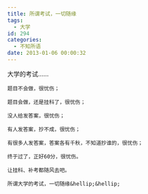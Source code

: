 ```yaml
---
title: 所谓考试，一切随缘
tags:
  - 大学
id: 294
categories:
  - 不知所语
date: 2013-01-06 00:00:32
---
```


大学的考试&hellip;&hellip;

	题目不会做，很忧伤；

	题目会做，还是挂科了，很忧伤；

	没人给发答案，很忧伤；

	有人发答案，抄不成，很忧伤；

	有很多人发答案，答案各有千秋，不知道抄谁的，很忧伤；

	终于过了，正好60分，很忧伤。

	让挂科、补考都随风去吧。

	所谓大学的考试，一切随缘&hellip;&hellip;